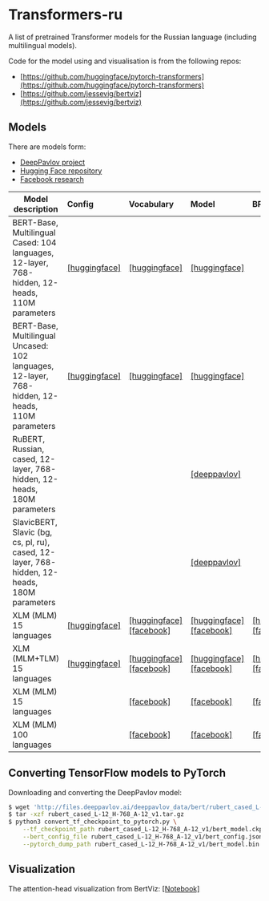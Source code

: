 # Transformers-ru

A list of pretrained Transformer models for the Russian language (including multilingual models).

Code for the model using and visualisation is from the following repos:
* [https://github.com/huggingface/pytorch-transformers](https://github.com/huggingface/pytorch-transformers)
* [https://github.com/jessevig/bertviz](https://github.com/jessevig/bertviz)

## Models

There are models form:
* [DeepPavlov project](http://docs.deeppavlov.ai/en/master/features/models/bert.html)
* [Hugging Face repository](https://github.com/huggingface/pytorch-transformers)
* [Facebook research](https://github.com/facebookresearch/XLM/)

| Model description | Config | Vocabulary | Model | BPE codes |
|-|:-|:-|:-|:-|
|BERT-Base, Multilingual Cased: 104 languages, 12-layer, 768-hidden, 12-heads, 110M parameters|[[huggingface]](https://s3.amazonaws.com/models.huggingface.co/bert/bert-base-multilingual-cased-config.json)|[[huggingface]](https://s3.amazonaws.com/models.huggingface.co/bert/bert-base-multilingual-cased-vocab.txt)|[[huggingface]](https://s3.amazonaws.com/models.huggingface.co/bert/bert-base-multilingual-cased-pytorch_model.bin)|
|BERT-Base, Multilingual Uncased: 102 languages, 12-layer, 768-hidden, 12-heads, 110M parameters|[[huggingface]](https://s3.amazonaws.com/models.huggingface.co/bert/bert-base-multilingual-uncased-config.json)|[[huggingface]](https://s3.amazonaws.com/models.huggingface.co/bert/bert-base-multilingual-uncased-vocab.txt)|[[huggingface]](https://s3.amazonaws.com/models.huggingface.co/bert/bert-base-multilingual-uncased-pytorch_model.bin)|
|RuBERT, Russian, cased, 12-layer, 768-hidden, 12-heads, 180M parameters |||[[deeppavlov]](http://files.deeppavlov.ai/deeppavlov_data/bert/rubert_cased_L-12_H-768_A-12_v1.tar.gz)|
|SlavicBERT, Slavic (bg, cs, pl, ru), cased, 12-layer, 768-hidden, 12-heads, 180M parameters|||[[deeppavlov]](http://files.deeppavlov.ai/deeppavlov_data/bert/bg_cs_pl_ru_cased_L-12_H-768_A-12.tar.gz)|
|XLM (MLM) 15 languages|[[huggingface]](https://s3.amazonaws.com/models.huggingface.co/bert/xlm-mlm-xnli15-1024-config.json)|[[huggingface]](https://s3.amazonaws.com/models.huggingface.co/bert/xlm-mlm-xnli15-1024-vocab.json)<br/>[[facebook]](https://dl.fbaipublicfiles.com/XLM/vocab_xnli_15)|[[huggingface]](https://s3.amazonaws.com/models.huggingface.co/bert/xlm-mlm-xnli15-1024-pytorch_model.bin)<br/>[[facebook]](https://dl.fbaipublicfiles.com/XLM/mlm_xnli15_1024.pth)|[[huggingface]](https://s3.amazonaws.com/models.huggingface.co/bert/xlm-mlm-xnli15-1024-merges.txt)<br/>[[facebook]](https://dl.fbaipublicfiles.com/XLM/codes_xnli_15)|
|XLM (MLM+TLM) 15 languages|[[huggingface]](https://s3.amazonaws.com/models.huggingface.co/bert/xlm-mlm-tlm-xnli15-1024-config.json)|[[huggingface]](https://s3.amazonaws.com/models.huggingface.co/bert/xlm-mlm-tlm-xnli15-1024-vocab.json)<br/>[[facebook]](https://dl.fbaipublicfiles.com/XLM/vocab_xnli_15)|[[huggingface]](https://s3.amazonaws.com/models.huggingface.co/bert/xlm-mlm-tlm-xnli15-1024-pytorch_model.bin)<br/>[[facebook]](https://dl.fbaipublicfiles.com/XLM/mlm_tlm_xnli15_1024.pth)|[[huggingface]](https://s3.amazonaws.com/models.huggingface.co/bert/xlm-mlm-tlm-xnli15-1024-merges.txt)<br/>[[facebook]](https://dl.fbaipublicfiles.com/XLM/codes_xnli_15)|
|XLM (MLM) 15 languages||[[facebook]](https://dl.fbaipublicfiles.com/XLM/vocab_xnli_17)|[[facebook]](https://dl.fbaipublicfiles.com/XLM/mlm_17_1280.pth)|[[facebook]](https://dl.fbaipublicfiles.com/XLM/codes_xnli_17)|
|XLM (MLM) 100 languages||[[facebook]](https://dl.fbaipublicfiles.com/XLM/vocab_xnli_100)|[[facebook]](https://dl.fbaipublicfiles.com/XLM/mlm_100_1280.pth)|[[facebook]](https://dl.fbaipublicfiles.com/XLM/codes_xnli_100)|

## Converting TensorFlow models to PyTorch

Downloading and converting the DeepPavlov model:

```bash
$ wget 'http://files.deeppavlov.ai/deeppavlov_data/bert/rubert_cased_L-12_H-768_A-12_v1.tar.gz'
$ tar -xzf rubert_cased_L-12_H-768_A-12_v1.tar.gz
$ python3 convert_tf_checkpoint_to_pytorch.py \
    --tf_checkpoint_path rubert_cased_L-12_H-768_A-12_v1/bert_model.ckpt \
    --bert_config_file rubert_cased_L-12_H-768_A-12_v1/bert_config.json \
    --pytorch_dump_path rubert_cased_L-12_H-768_A-12_v1/bert_model.bin
```

## Visualization

The attention-head visualization from BertViz:
[[Notebook]](https://github.com/vlarine/transformers-ru/blob/master/head_view_bert.ipynb)

